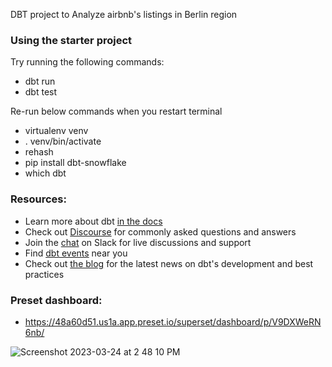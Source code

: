 DBT project to Analyze airbnb's listings in Berlin region

### Using the starter project

Try running the following commands:
- dbt run
- dbt test

Re-run below commands when you restart terminal
- virtualenv venv
- . venv/bin/activate
- rehash
- pip install dbt-snowflake
- which dbt


### Resources:
- Learn more about dbt [in the docs](https://docs.getdbt.com/docs/introduction)
- Check out [Discourse](https://discourse.getdbt.com/) for commonly asked questions and answers
- Join the [chat](https://community.getdbt.com/) on Slack for live discussions and support
- Find [dbt events](https://events.getdbt.com) near you
- Check out [the blog](https://blog.getdbt.com/) for the latest news on dbt's development and best practices

### Preset dashboard:
- https://48a60d51.us1a.app.preset.io/superset/dashboard/p/V9DXWeRN6nb/

![Screenshot 2023-03-24 at 2 48 10 PM](https://user-images.githubusercontent.com/110488178/227649773-fe3290d4-e3e0-4aae-9289-98a68e22e5ce.png)
